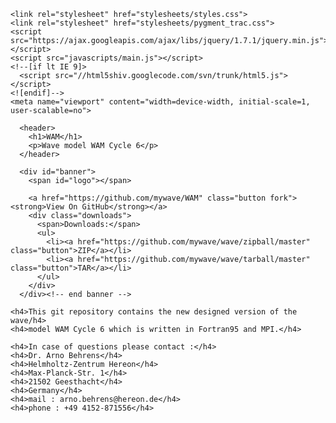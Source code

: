 <html>
  <head>
    <meta charset="utf-8">
    <meta http-equiv="X-UA-Compatible" content="chrome=1">

    <link rel="stylesheet" href="stylesheets/styles.css">
    <link rel="stylesheet" href="stylesheets/pygment_trac.css">
    <script src="https://ajax.googleapis.com/ajax/libs/jquery/1.7.1/jquery.min.js"></script>
    <script src="javascripts/main.js"></script>
    <!--[if lt IE 9]>
      <script src="//html5shiv.googlecode.com/svn/trunk/html5.js"></script>
    <![endif]-->
    <meta name="viewport" content="width=device-width, initial-scale=1, user-scalable=no">

  </head>
  <body>

      <header>
        <h1>WAM</h1>
        <p>Wave model WAM Cycle 6</p>
      </header>

      <div id="banner">
        <span id="logo"></span>

        <a href="https://github.com/mywave/WAM" class="button fork"><strong>View On GitHub</strong></a>
        <div class="downloads">
          <span>Downloads:</span>
          <ul>
            <li><a href="https://github.com/mywave/wave/zipball/master" class="button">ZIP</a></li>
            <li><a href="https://github.com/mywave/wave/tarball/master" class="button">TAR</a></li>
          </ul>
        </div>
      </div><!-- end banner -->
    
    <h4>This git repository contains the new designed version of the wave/h4> 
    <h4>model WAM Cycle 6 which is written in Fortran95 and MPI.</h4> 
   
    <h4>In case of questions please contact :</h4> 
    <h4>Dr. Arno Behrens</h4> 
    <h4>Helmholtz-Zentrum Hereon</h4>  
    <h4>Max-Planck-Str. 1</h4> 
    <h4>21502 Geesthacht</h4>  
    <h4>Germany</h4>  
    <h4>mail : arno.behrens@hereon.de</h4>  
    <h4>phone : +49 4152-871556</h4> 
   
